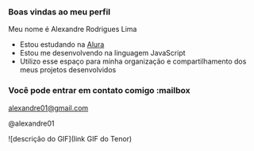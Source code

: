 ### Boas vindas ao meu perfil 

Meu nome é Alexandre Rodrigues Lima

- Estou estudando na [Alura](https://www.alura.com.br)
- Estou me desenvolvendo na linguagem JavaScript
- Utilizo esse espaço para minha organização e compartilhamento dos meus projetos desenvolvidos

### Você pode entrar em contato comigo :mailbox

alexandre01@gmail.com

@alexandre01

![descrição do GIF](link GIF do Tenor)
